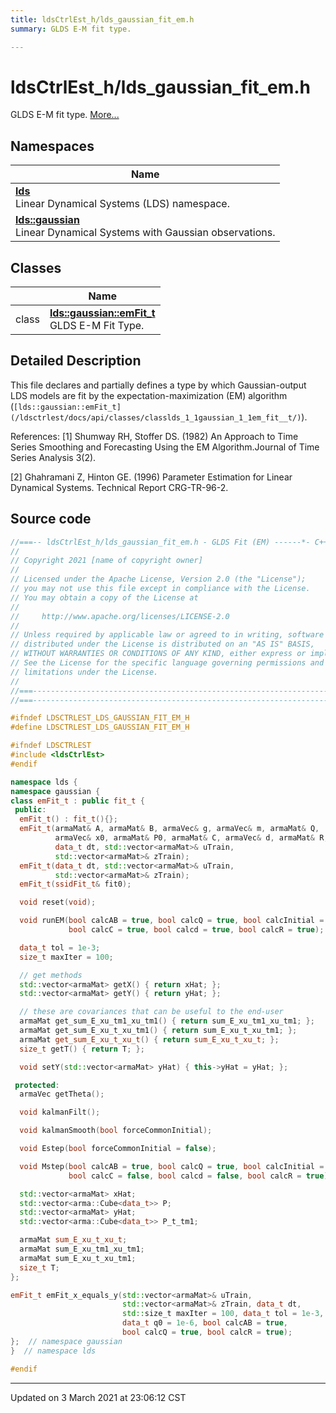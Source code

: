 ```yaml
---
title: ldsCtrlEst_h/lds_gaussian_fit_em.h
summary: GLDS E-M fit type. 

---
```


# ldsCtrlEst_h/lds_gaussian_fit_em.h

GLDS E-M fit type.  [More...](#detailed-description)



## Namespaces

| Name           |
| -------------- |
| **[lds](/ldsctrlest/docs/api/namespaces/namespacelds/)** <br>Linear Dynamical Systems (LDS) namespace.  |
| **[lds::gaussian](/ldsctrlest/docs/api/namespaces/namespacelds_1_1gaussian/)** <br>Linear Dynamical Systems with Gaussian observations.  |

## Classes

|                | Name           |
| -------------- | -------------- |
| class | **[lds::gaussian::emFit_t](/ldsctrlest/docs/api/classes/classlds_1_1gaussian_1_1em_fit__t/)** <br>GLDS E-M Fit Type.  |

## Detailed Description



This file declares and partially defines a type by which Gaussian-output LDS models are fit by the expectation-maximization (EM) algorithm (`[lds::gaussian::emFit_t](/ldsctrlest/docs/api/classes/classlds_1_1gaussian_1_1em_fit__t/)`).

References: [1] Shumway RH, Stoffer DS. (1982) An Approach to Time Series Smoothing and Forecasting Using the EM Algorithm.Journal of Time Series Analysis 3(2).

[2] Ghahramani Z, Hinton GE. (1996) Parameter Estimation for Linear Dynamical Systems. Technical Report CRG-TR-96-2. 





## Source code

```cpp
//===-- ldsCtrlEst_h/lds_gaussian_fit_em.h - GLDS Fit (EM) ------*- C++ -*-===//
//
// Copyright 2021 [name of copyright owner]
//
// Licensed under the Apache License, Version 2.0 (the "License");
// you may not use this file except in compliance with the License.
// You may obtain a copy of the License at
//
//     http://www.apache.org/licenses/LICENSE-2.0
//
// Unless required by applicable law or agreed to in writing, software
// distributed under the License is distributed on an "AS IS" BASIS,
// WITHOUT WARRANTIES OR CONDITIONS OF ANY KIND, either express or implied.
// See the License for the specific language governing permissions and
// limitations under the License.
//
//===----------------------------------------------------------------------===//
//===----------------------------------------------------------------------===//

#ifndef LDSCTRLEST_LDS_GAUSSIAN_FIT_EM_H
#define LDSCTRLEST_LDS_GAUSSIAN_FIT_EM_H

#ifndef LDSCTRLEST
#include <ldsCtrlEst>
#endif

namespace lds {
namespace gaussian {
class emFit_t : public fit_t {
 public:
  emFit_t() : fit_t(){};
  emFit_t(armaMat& A, armaMat& B, armaVec& g, armaVec& m, armaMat& Q,
          armaVec& x0, armaMat& P0, armaMat& C, armaVec& d, armaMat& R,
          data_t dt, std::vector<armaMat>& uTrain,
          std::vector<armaMat>& zTrain);
  emFit_t(data_t dt, std::vector<armaMat>& uTrain,
          std::vector<armaMat>& zTrain);
  emFit_t(ssidFit_t& fit0);

  void reset(void);

  void runEM(bool calcAB = true, bool calcQ = true, bool calcInitial = true,
             bool calcC = true, bool calcd = true, bool calcR = true);

  data_t tol = 1e-3;     
  size_t maxIter = 100;  

  // get methods
  std::vector<armaMat> getX() { return xHat; };
  std::vector<armaMat> getY() { return yHat; };

  // these are covariances that can be useful to the end-user
  armaMat get_sum_E_xu_tm1_xu_tm1() { return sum_E_xu_tm1_xu_tm1; };
  armaMat get_sum_E_xu_t_xu_tm1() { return sum_E_xu_t_xu_tm1; };
  armaMat get_sum_E_xu_t_xu_t() { return sum_E_xu_t_xu_t; };
  size_t getT() { return T; };

  void setY(std::vector<armaMat> yHat) { this->yHat = yHat; };

 protected:
  armaVec getTheta();

  void kalmanFilt();

  void kalmanSmooth(bool forceCommonInitial);

  void Estep(bool forceCommonInitial = false);

  void Mstep(bool calcAB = true, bool calcQ = true, bool calcInitial = false,
             bool calcC = false, bool calcd = false, bool calcR = true);

  std::vector<armaMat> xHat;                
  std::vector<arma::Cube<data_t>> P;        
  std::vector<armaMat> yHat;                
  std::vector<arma::Cube<data_t>> P_t_tm1;  

  armaMat sum_E_xu_t_xu_t;      
  armaMat sum_E_xu_tm1_xu_tm1;  
  armaMat sum_E_xu_t_xu_tm1;    
  size_t T;
};

emFit_t emFit_x_equals_y(std::vector<armaMat>& uTrain,
                         std::vector<armaMat>& zTrain, data_t dt,
                         std::size_t maxIter = 100, data_t tol = 1e-3,
                         data_t q0 = 1e-6, bool calcAB = true,
                         bool calcQ = true, bool calcR = true);
};  // namespace gaussian
}  // namespace lds

#endif
```


-------------------------------

Updated on  3 March 2021 at 23:06:12 CST
